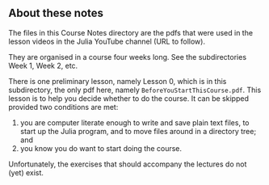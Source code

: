 ## About these notes

The files in this Course Notes directory are the pdfs that were used in the lesson videos in the Julia YouTube channel (URL to follow).

They are organised in a course four weeks long. See the subdirectories Week 1, Week 2, etc.

There is one preliminary lesson, namely Lesson 0, which is in this subdirectory, the only pdf here, namely `BeforeYouStartThisCourse.pdf`. This lesson is to help you decide whether to do the course. It can be skipped provided two conditions are met:
1. you are computer literate enough to write and save plain text files, to start up the Julia program, and to move files around in a directory tree; and
2. you know you do want to start doing the course.

Unfortunately, the exercises that should accompany the lectures do not (yet) exist. 

